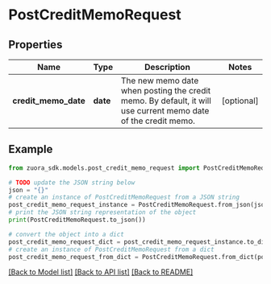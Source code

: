 # PostCreditMemoRequest


## Properties

Name | Type | Description | Notes
------------ | ------------- | ------------- | -------------
**credit_memo_date** | **date** | The new memo date when posting the credit memo. By default, it will use current memo date of the credit memo.  | [optional] 

## Example

```python
from zuora_sdk.models.post_credit_memo_request import PostCreditMemoRequest

# TODO update the JSON string below
json = "{}"
# create an instance of PostCreditMemoRequest from a JSON string
post_credit_memo_request_instance = PostCreditMemoRequest.from_json(json)
# print the JSON string representation of the object
print(PostCreditMemoRequest.to_json())

# convert the object into a dict
post_credit_memo_request_dict = post_credit_memo_request_instance.to_dict()
# create an instance of PostCreditMemoRequest from a dict
post_credit_memo_request_from_dict = PostCreditMemoRequest.from_dict(post_credit_memo_request_dict)
```
[[Back to Model list]](../README.md#documentation-for-models) [[Back to API list]](../README.md#documentation-for-api-endpoints) [[Back to README]](../README.md)


